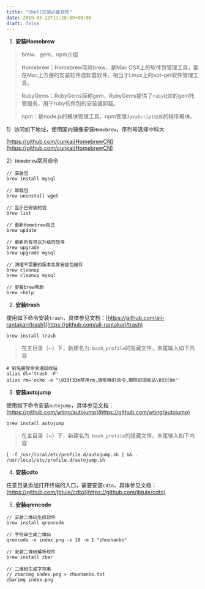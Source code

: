 ```yaml
---
title: "Shell安装必备软件"
date: 2019-05-22T11:28:09+08:00
draft: false
---
```


1. **安装Homebrew**

> brew、gem、npm介绍
> 
> Homebrew：Homebrew简称brew，是Mac OSX上的软件包管理工具，能在Mac上方便的安装软件或卸载软件。相当于Linux上的apt-get软件管理工具。
> 
> RubyGems：RubyGems简称gem，RubyGems提供了`ruby社区`的gem托管服务，用于ruby软件包的安装或卸载。
> 
> npm：是node.js的模块管理工具，npm管理`JavaScript社区`的程序模块。

1）访问如下地址，使用国内镜像安装`Homebrew`，序列号选择中科大

[https://github.com/cunkai/HomebrewCN](https://github.com/cunkai/HomebrewCN)

2）`Homebrew`常用命令

```
// 安装包
brew install mysql

// 卸载包
brew uninstall wget

// 显示已安装的包
brew list

// 更新Homebrew自己
brew update

// 更新所有可以升级的软件
brew upgrade
brew upgrade mysql

// 清理不需要的版本及其安装包缓存
brew cleanup
brew cleanup mysql

// 查看brew帮助
brew –help
```

2. **安装trash**

使用如下命令安装`trash`，具体参见文档：[https://github.com/ali-rantakari/trash](https://github.com/ali-rantakari/trash)

```
brew install trash
```
> 在主目录（~）下，新建名为`.bash_profile`的隐藏文件，末尾输入如下内容

```
# 别名删除命令进回收站
alias dl='trash -F'
alias rm='echo -e "\033[33m禁用rm,请使用dl命令,删除进回收站\033[0m"'
```

3. **安装autojump**

使用如下命令安装`autojump`，具体参见文档：[https://github.com/wting/autojump](https://github.com/wting/autojump)

```
brew install autojump
```
> 在主目录（~）下，新建名为`.bash_profile`的隐藏文件，末尾输入如下内容

```
[ -f /usr/local/etc/profile.d/autojump.sh ] && . /usr/local/etc/profile.d/autojump.sh
```

4. **安装cdto**

任意目录添加打开终端的入口，需要安装`cdto`，具体参见文档：[https://github.com/jbtule/cdto](https://github.com/jbtule/cdto)

5. **安装qrencode**

```
// 安装二维码生成软件
brew install qrencode

// 字符串生成二维码
qrencode -o index.png -s 10 -m 1 "zhushanbo"
```

```
// 安装二维码解析软件
brew install zbar

// 二维码生成字符串
// zbarimg index.png > zhushanbo.txt
zbarimg index.png
```